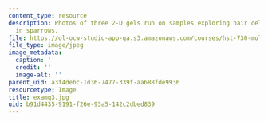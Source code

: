 ```yaml
---
content_type: resource
description: Photos of three 2-D gels run on samples exploring hair cell regeneration
  in sparrows.
file: https://ol-ocw-studio-app-qa.s3.amazonaws.com/courses/hst-730-molecular-biology-for-the-auditory-system-fall-2002/b91d44359191f26e93a5142c2dbed839_examq3.jpg
file_type: image/jpeg
image_metadata:
  caption: ''
  credit: ''
  image-alt: ''
parent_uid: a3f4debc-1d36-7477-339f-aa688fde9936
resourcetype: Image
title: examq3.jpg
uid: b91d4435-9191-f26e-93a5-142c2dbed839
---
```

